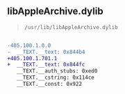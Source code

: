 ## libAppleArchive.dylib

> `/usr/lib/libAppleArchive.dylib`

```diff

-405.100.1.0.0
-  __TEXT.__text: 0x844b4
+405.100.1.701.1
+  __TEXT.__text: 0x844fc
   __TEXT.__auth_stubs: 0xed0
   __TEXT.__cstring: 0x114ce
   __TEXT.__const: 0x922

```
